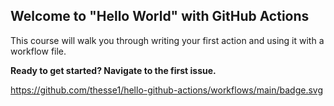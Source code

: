 ## Welcome to "Hello World" with GitHub Actions

This course will walk you through writing your first action and using it with a workflow file. 

**Ready to get started? Navigate to the first issue.**

https://github.com/thesse1/hello-github-actions/workflows/main/badge.svg
